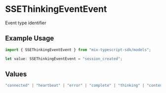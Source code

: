 # SSEThinkingEventEvent

Event type identifier

## Example Usage

```typescript
import { SSEThinkingEventEvent } from "mix-typescript-sdk/models";

let value: SSEThinkingEventEvent = "session_created";
```

## Values

```typescript
"connected" | "heartbeat" | "error" | "complete" | "thinking" | "content" | "tool" | "tool_parameter_delta" | "tool_execution_start" | "tool_execution_complete" | "permission" | "summarize" | "subagent_created" | "session_created" | "session_deleted"
```